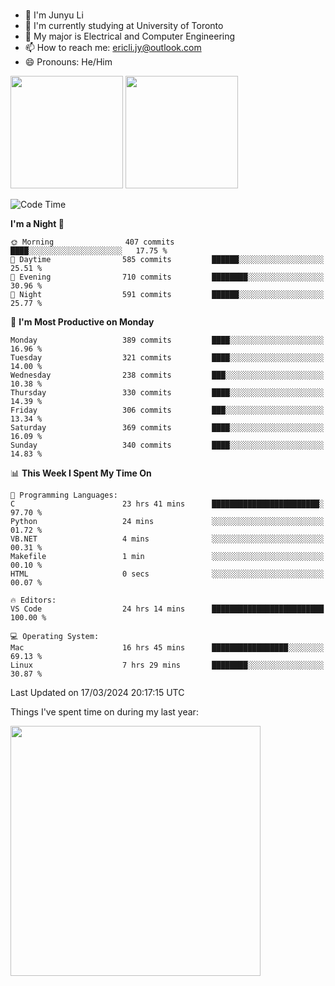### 
- 👨 I'm Junyu Li
- 📖 I'm currently studying at University of Toronto
- 🌱 My major is Electrical and Computer Engineering
- 📫 How to reach me: ericli.jy@outlook.com
- 😄 Pronouns: He/Him

<p align="left">  
  <img height="180em" src="https://github-readme-stats-sigma-five-48.vercel.app/api?username=ericjyli&theme=tokyonight&show_icons=true&count_private=true&include_orgs=true" />
  <img height="180em" src="https://github-readme-stats-sigma-five-48.vercel.app/api/top-langs/?username=ericjyli&theme=tokyonight&count_private=true&include_orgs=true&include_orgs=true&layout=compact" />
</p>

<!--START_SECTION:waka-->
![Code Time](http://img.shields.io/badge/Code%20Time-453%20hrs%201%20min-blue)

**I'm a Night 🦉** 

```text
🌞 Morning                407 commits         ████░░░░░░░░░░░░░░░░░░░░░   17.75 % 
🌆 Daytime                585 commits         ██████░░░░░░░░░░░░░░░░░░░   25.51 % 
🌃 Evening                710 commits         ████████░░░░░░░░░░░░░░░░░   30.96 % 
🌙 Night                  591 commits         ██████░░░░░░░░░░░░░░░░░░░   25.77 % 
```
📅 **I'm Most Productive on Monday** 

```text
Monday                   389 commits         ████░░░░░░░░░░░░░░░░░░░░░   16.96 % 
Tuesday                  321 commits         ████░░░░░░░░░░░░░░░░░░░░░   14.00 % 
Wednesday                238 commits         ███░░░░░░░░░░░░░░░░░░░░░░   10.38 % 
Thursday                 330 commits         ████░░░░░░░░░░░░░░░░░░░░░   14.39 % 
Friday                   306 commits         ███░░░░░░░░░░░░░░░░░░░░░░   13.34 % 
Saturday                 369 commits         ████░░░░░░░░░░░░░░░░░░░░░   16.09 % 
Sunday                   340 commits         ████░░░░░░░░░░░░░░░░░░░░░   14.83 % 
```


📊 **This Week I Spent My Time On** 

```text
💬 Programming Languages: 
C                        23 hrs 41 mins      ████████████████████████░   97.70 % 
Python                   24 mins             ░░░░░░░░░░░░░░░░░░░░░░░░░   01.72 % 
VB.NET                   4 mins              ░░░░░░░░░░░░░░░░░░░░░░░░░   00.31 % 
Makefile                 1 min               ░░░░░░░░░░░░░░░░░░░░░░░░░   00.10 % 
HTML                     0 secs              ░░░░░░░░░░░░░░░░░░░░░░░░░   00.07 % 

🔥 Editors: 
VS Code                  24 hrs 14 mins      █████████████████████████   100.00 % 

💻 Operating System: 
Mac                      16 hrs 45 mins      █████████████████░░░░░░░░   69.13 % 
Linux                    7 hrs 29 mins       ████████░░░░░░░░░░░░░░░░░   30.87 % 
```


 Last Updated on 17/03/2024 20:17:15 UTC
<!--END_SECTION:waka-->

<p> Things I've spent time on during my last year: </p>
<img height="400em" src="https://github-readme-stats-git-master-ericjyli.vercel.app/api/wakatime?username=ericjyli&layout=compact&theme=tokyonight" />

<!--
Here are some ideas to get you started:

- 🔭 I’m currently working on ...
- 🌱 I’m currently learning ...
- 👯 I’m looking to collaborate on ...
- 🤔 I’m looking for help with ...
- 💬 Ask me about ...
- 📫 How to reach me: ...
- 😄 Pronouns: ...
- ⚡ Fun fact: ...
-->
